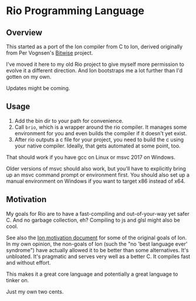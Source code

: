 # Rio Programming Language


## Overview

This started as a port of the Ion compiler from C to Ion, derived originally
from Per Vognsen's [Bitwise](https://github.com/pervognsen/bitwise) project.

I've moved it here to my old Rio project to give myself more permission to
evolve it a different direction.
And Ion bootstraps me a lot further than I'd gotten on my own.

Updates might be coming.


## Usage

1. Add the bin dir to your path for convenience.
2. Call `brio`, which is a wrapper around the rio compiler.
   It manages some environment for you and even builds the compiler if it
   doesn't yet exist.
3. After rio outputs a c file for your project, you need to build the c using
   your native compiler.
   Ideally, that gets automated at some point, too.

That should work if you have gcc on Linux or msvc 2017 on Windows.

Older versions of msvc should also work, but you'll have to explicitly bring up
an msvc command prompt or environment first.
You should also set up a manual environment on Windows if you want to target x86
instead of x64.


## Motivation

My goals for Rio are to have a fast-compiling and out-of-your-way yet safer C.
And no garbage collection, eh?
Compiling to js and glsl might also be cool.

See also the [Ion motivation document](https://github.com/pervognsen/bitwise/blob/master/notes/ion_motivation.md)
for some of the original goals of Ion.
In my own opinion, the non-goals of Ion (such the "no 'best language ever'
syndrome") have actually allowed it to be better than some alternatives.
It's unbloated.
It's pragmatic and serves very well as a better C.
It compiles fast and without effort.

This makes it a great core language and potentially a great language to tinker
on.

Just my own two cents.
